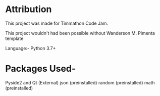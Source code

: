 # Attribution

This project was made for Timmathon Code Jam.

This project wouldn't had been possible without Wanderson M. Pimenta template

Language:- Python 3.7+

# Packages Used- 

Pyside2 and Qt (External)
json (preinstalled)
random (preinstalled)
math (preinstalled)